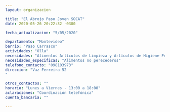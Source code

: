 ```yaml
---
layout: organizacion

title: "El Abrojo Paso Joven SOCAT"
date: 2020-05-26 20:22:32 -0300

fecha_actualizacion: "5/05/2020"

departamento: "Montevideo"
barrio: "Paso Carrasco"
actividades: "Olla"
necesidades: "Alimentos Artículos de Limpieza y Artículos de Higiene Personal"
necesidades_especificas: "Alimentos no perecederos"
telefono_contacto: "098103973"
direccion: "Vaz Ferreira 52
"

otros_contactos: ""
horario: "Lunes a Viernes - 13:00 a 18:00"
aclaraciones: "Coordinación telefónica"
cuenta_bancaria: ""

---
```

